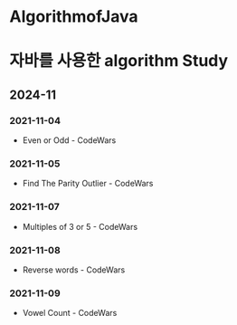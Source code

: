 AlgorithmofJava
===========
# 자바를 사용한 algorithm Study
## 2024-11
### 2021-11-04
* Even or Odd - CodeWars
### 2021-11-05
* Find The Parity Outlier - CodeWars
### 2021-11-07
* Multiples of 3 or 5 - CodeWars
### 2021-11-08
* Reverse words - CodeWars
### 2021-11-09
* Vowel Count - CodeWars